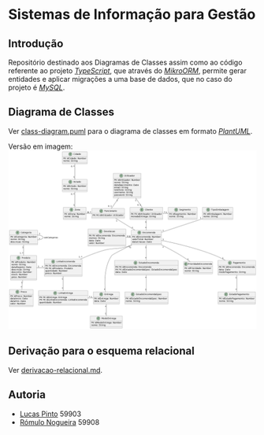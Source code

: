 # Sistemas de Informação para Gestão

## Introdução
Repositório destinado aos Diagramas de Classes assim como ao código referente ao projeto [*TypeScript*](https://www.typescriptlang.org/), que através do [*MikroORM*](https://mikro-orm.io/), permite gerar entidades e aplicar migrações a uma base de dados, que no caso do projeto é [*MySQL*](https://www.mysql.com/).

## Diagrama de Classes
Ver [class-diagram.puml](class-diagram.puml) para o diagrama de classes em formato [*PlantUML*](https://plantuml.com/).

Versão em imagem:
![Diagrama de Classes](static/class-diagram.png)

## Derivação para o esquema relacional
Ver [derivacao-relacional.md](derivacao-relacional.md).

## Autoria

- [Lucas Pinto](https://github.com/luckspt) 59903
- [Rómulo Nogueira](https://github.com/RomuloNogueira02) 59908